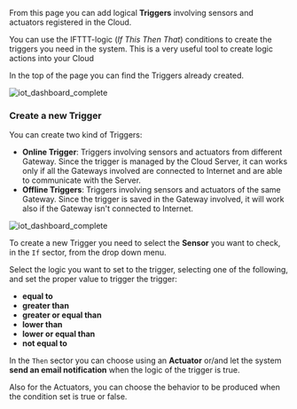 From this page you can add logical **Triggers** involving sensors and actuators registered in the Cloud.

You can use the IFTTT-logic (*If This Then That*) conditions to create the triggers you need in the system. This is a very useful tool to create logic actions into your Cloud

In the top of the page you can find the Triggers already created.  

<img src="../img/50_triggers_page.PNG" alt="iot_dashboard_complete" class="img-responsive" >

### Create a new Trigger

You can create two kind of Triggers:
* **Online Trigger**: Triggers involving sensors and actuators from different Gateway. Since the trigger is managed by the Cloud Server, it can works only if all the Gateways involved are connected to Internet and are able to communicate with the Server.
* **Offline Triggers**: Triggers involving sensors and actuators of the same Gateway. Since the trigger is saved in the Gateway involved, it will work also if the Gateway isn't connected to Internet.

<img src="../img/51_triggers_add_new.PNG" alt="iot_dashboard_complete" class="img-responsive" >

To create a new Trigger you need to select the **Sensor** you want to check, in the `If` sector, from the drop down menu.

Select the logic you want to set to the trigger, selecting one of the following, and set the proper value to trigger the trigger:
* **equal to**
* **greater than**
* **greater or equal than**
* **lower than**
* **lower or equal than**
* **not equal to**

In the `Then` sector you can choose using an **Actuator** or/and let the system **send an email notification** when the logic of the trigger is true.

Also for the Actuators, you can choose the behavior to be produced when the condition set is true or false.
